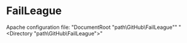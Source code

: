 # FailLeague

Apache configuration file:
"DocumentRoot "path\GitHub\FailLeague""
"<Directory "path\GitHub\FailLeague">"
  
